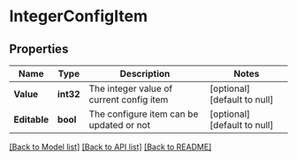 # IntegerConfigItem

## Properties
Name | Type | Description | Notes
------------ | ------------- | ------------- | -------------
**Value** | **int32** | The integer value of current config item | [optional] [default to null]
**Editable** | **bool** | The configure item can be updated or not | [optional] [default to null]

[[Back to Model list]](../README.md#documentation-for-models) [[Back to API list]](../README.md#documentation-for-api-endpoints) [[Back to README]](../README.md)


